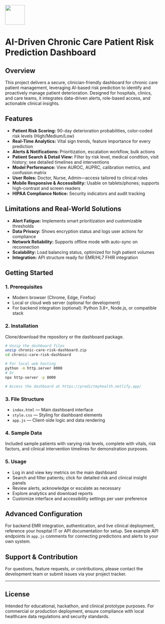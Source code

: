 <img src="https://r2cdn.perplexity.ai/pplx-full-logo-primary-dark%402x.png" style="height:64px;margin-right:32px"/>

# AI-Driven Chronic Care Patient Risk Prediction Dashboard

## Overview

This project delivers a secure, clinician-friendly dashboard for chronic care patient management, leveraging AI-based risk prediction to identify and proactively manage patient deterioration. Designed for hospitals, clinics, and care teams, it integrates data-driven alerts, role-based access, and actionable clinical insights.

## Features

- **Patient Risk Scoring:** 90-day deterioration probabilities, color-coded risk levels (High/Medium/Low)
- **Real-Time Analytics:** Vital sign trends, feature importance for every prediction
- **Alerts \& Notifications:** Prioritization, escalation workflow, bulk actions
- **Patient Search \& Detail View:** Filter by risk level, medical condition, visit history; see detailed timelines and interventions
- **Model Performance:** View AUROC, AUPRC, calibration metrics, and confusion matrix
- **User Roles:** Doctor, Nurse, Admin—access tailored to clinical roles
- **Mobile Responsive \& Accessibility:** Usable on tablets/phones; supports high-contrast and screen readers
- **HIPAA Compliance Notice:** Security indicators and audit tracking


## Limitations and Real-World Solutions

- **Alert Fatigue:** Implements smart prioritization and customizable thresholds
- **Data Privacy:** Shows encryption status and logs user actions for compliance
- **Network Reliability:** Supports offline mode with auto-sync on reconnection
- **Scalability:** Load balancing status, optimized for high patient volumes
- **Integration:** API structure ready for EMR/HL7 FHIR integration


## Getting Started

### 1. Prerequisites

- Modern browser (Chrome, Edge, Firefox)
- Local or cloud web server (optional for development)
- For backend integration (optional): Python 3.8+, Node.js, or compatible stack


### 2. Installation

Clone/download the repository or the dashboard package.

```bash
# Unzip the dashboard files
unzip chronic-care-risk-dashboard.zip
cd chronic-care-risk-dashboard

# For local web hosting
python -m http.server 8000
# Or
npx http-server -p 8000

# Access the dashboard at https://predictmyhealth.netlify.app/
```


### 3. File Structure

- `index.html` — Main dashboard interface
- `style.css` — Styling for dashboard elements
- `app.js` — Client-side logic and data rendering


### 4. Sample Data

Included sample patients with varying risk levels, complete with vitals, risk factors, and clinical intervention timelines for demonstration purposes.

### 5. Usage

- Log in and view key metrics on the main dashboard
- Search and filter patients; click for detailed risk and clinical insight panels
- Review alerts, acknowledge or escalate as necessary
- Explore analytics and download reports
- Customize interface and accessibility settings per user preference


## Advanced Configuration

For backend EMR integration, authentication, and live clinical deployment, reference your hospital IT or API documentation for setup.
See example API endpoints in `app.js` comments for connecting predictions and alerts to your own system.

## Support \& Contribution

For questions, feature requests, or contributions, please contact the development team or submit issues via your project tracker.

***

## License

Intended for educational, hackathon, and clinical prototype purposes. For commercial or production deployment, ensure compliance with local healthcare data regulations and security standards.
